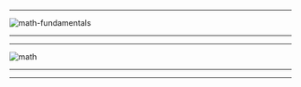 **************************************************************************************************************
![math-fundamentals](https://github.com/user-attachments/assets/ac06b456-abcf-4cb2-8dcd-e56796c34d1b)

*************************************************************************************************************
****************************************************************************************************************

![math](https://github.com/user-attachments/assets/a8e7e022-b982-48ce-861e-540634dd4bfe)
*************************************************************************************************************
****************************************************************************************************************
